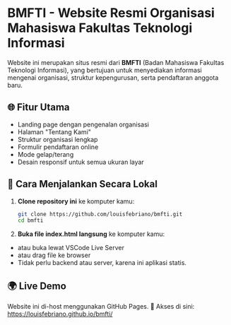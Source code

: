 # BMFTI - Website Resmi Organisasi Mahasiswa Fakultas Teknologi Informasi

Website ini merupakan situs resmi dari **BMFTI** (Badan Mahasiswa Fakultas Teknologi Informasi), yang bertujuan untuk menyediakan informasi mengenai organisasi, struktur kepengurusan, serta pendaftaran anggota baru.

## 🌐 Fitur Utama

- Landing page dengan pengenalan organisasi
- Halaman "Tentang Kami"
- Struktur organisasi lengkap
- Formulir pendaftaran online
- Mode gelap/terang
- Desain responsif untuk semua ukuran layar

## 🚀 Cara Menjalankan Secara Lokal

1. **Clone repository ini** ke komputer kamu:

   ```bash
   git clone https://github.com/louisfebriano/bmfti.git
   cd bmfti
   
2. **Buka file index.html langsung** ke komputer kamu:
- atau buka lewat VSCode Live Server
- atau drag file ke browser
- Tidak perlu backend atau server, karena ini aplikasi statis.

## 🌍 Live Demo
Website ini di-host menggunakan GitHub Pages.
🔗 Akses di sini:
https://louisfebriano.github.io/bmfti/
